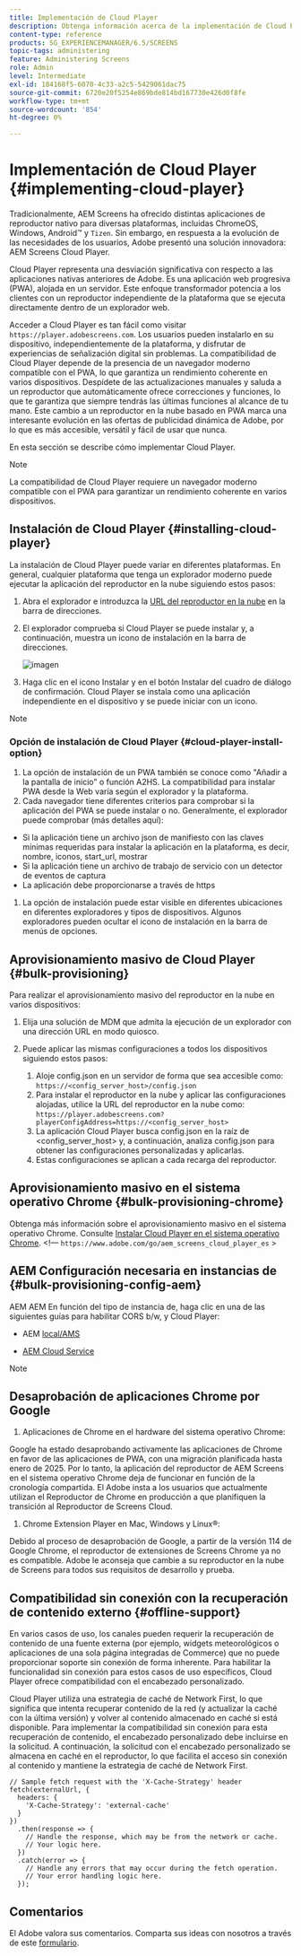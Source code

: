 ```yaml
---
title: Implementación de Cloud Player
description: Obtenga información acerca de la implementación de Cloud Player.
content-type: reference
products: SG_EXPERIENCEMANAGER/6.5/SCREENS
topic-tags: administering
feature: Administering Screens
role: Admin
level: Intermediate
exl-id: 184168f5-6070-4c33-a2c5-5429061dac75
source-git-commit: 6720e20f5254e869bde814bd167730e426d0f8fe
workflow-type: tm+mt
source-wordcount: '854'
ht-degree: 0%

---
```


# Implementación de Cloud Player {#implementing-cloud-player}

Tradicionalmente, AEM Screens ha ofrecido distintas aplicaciones de reproductor nativo para diversas plataformas, incluidas ChromeOS, Windows, Android™ y `Tizen`. Sin embargo, en respuesta a la evolución de las necesidades de los usuarios, Adobe presentó una solución innovadora: AEM Screens Cloud Player.

Cloud Player representa una desviación significativa con respecto a las aplicaciones nativas anteriores de Adobe. Es una aplicación web progresiva (PWA), alojada en un servidor. Este enfoque transformador potencia a los clientes con un reproductor independiente de la plataforma que se ejecuta directamente dentro de un explorador web.

Acceder a Cloud Player es tan fácil como visitar `https://player.adobescreens.com`. Los usuarios pueden instalarlo en su dispositivo, independientemente de la plataforma, y disfrutar de experiencias de señalización digital sin problemas. La compatibilidad de Cloud Player depende de la presencia de un navegador moderno compatible con el PWA, lo que garantiza un rendimiento coherente en varios dispositivos. Despídete de las actualizaciones manuales y saluda a un reproductor que automáticamente ofrece correcciones y funciones, lo que te garantiza que siempre tendrás las últimas funciones al alcance de tu mano. Este cambio a un reproductor en la nube basado en PWA marca una interesante evolución en las ofertas de publicidad dinámica de Adobe, por lo que es más accesible, versátil y fácil de usar que nunca.

En esta sección se describe cómo implementar Cloud Player.

>[!NOTE]
>
>La compatibilidad de Cloud Player requiere un navegador moderno compatible con el PWA para garantizar un rendimiento coherente en varios dispositivos.

## Instalación de Cloud Player {#installing-cloud-player}

La instalación de Cloud Player puede variar en diferentes plataformas. En general, cualquier plataforma que tenga un explorador moderno puede ejecutar la aplicación del reproductor en la nube siguiendo estos pasos:

1. Abra el explorador e introduzca la [URL del reproductor en la nube](https://player.adobescreens.com/content/dam/universal-player/firmware.html) en la barra de direcciones.
1. El explorador comprueba si Cloud Player se puede instalar y, a continuación, muestra un icono de instalación en la barra de direcciones.

   ![imagen](/help/user-guide/assets/cloud-player-install.png)

1. Haga clic en el icono Instalar y en el botón Instalar del cuadro de diálogo de confirmación. Cloud Player se instala como una aplicación independiente en el dispositivo y se puede iniciar con un icono.

>[!NOTE]
>
>### Opción de instalación de Cloud Player {#cloud-player-install-option}
>
>1. La opción de instalación de un PWA también se conoce como &quot;Añadir a la pantalla de inicio&quot; o función A2HS. La compatibilidad para instalar PWA desde la Web varía según el explorador y la plataforma.
>1. Cada navegador tiene diferentes criterios para comprobar si la aplicación del PWA se puede instalar o no. Generalmente, el explorador puede comprobar (más detalles aquí):
>
>* Si la aplicación tiene un archivo json de manifiesto con las claves mínimas requeridas para instalar la aplicación en la plataforma, es decir, nombre, iconos, start_url, mostrar
>* Si la aplicación tiene un archivo de trabajo de servicio con un detector de eventos de captura
>* La aplicación debe proporcionarse a través de https
>
>1. La opción de instalación puede estar visible en diferentes ubicaciones en diferentes exploradores y tipos de dispositivos. Algunos exploradores pueden ocultar el icono de instalación en la barra de menús de opciones.

## Aprovisionamiento masivo de Cloud Player {#bulk-provisioning}

Para realizar el aprovisionamiento masivo del reproductor en la nube en varios dispositivos:

1. Elija una solución de MDM que admita la ejecución de un explorador con una dirección URL en modo quiosco.
1. Puede aplicar las mismas configuraciones a todos los dispositivos siguiendo estos pasos:

   1. Aloje config.json en un servidor de forma que sea accesible como: `https://<config_server_host>/config.json`
   1. Para instalar el reproductor en la nube y aplicar las configuraciones alojadas, utilice la URL del reproductor en la nube como: `https://player.adobescreens.com?playerConfigAddress=https://<config_server_host>`
   1. La aplicación Cloud Player busca config.json en la raíz de &lt;config_server_host> y, a continuación, analiza config.json para obtener las configuraciones personalizadas y aplicarlas.
   1. Estas configuraciones se aplican a cada recarga del reproductor.

## Aprovisionamiento masivo en el sistema operativo Chrome {#bulk-provisioning-chrome}

Obtenga más información sobre el aprovisionamiento masivo en el sistema operativo Chrome. Consulte [Instalar Cloud Player en el sistema operativo Chrome](https://main--screens-franklin-documentation--hlxscreens.hlx.live/updates/cloud-player/guides/chromeos-install-cloud-player). &lt;!— `https://www.adobe.com/go/aem_screens_cloud_player_es` >

## AEM Configuración necesaria en instancias de {#bulk-provisioning-config-aem}

AEM AEM En función del tipo de instancia de, haga clic en una de las siguientes guías para habilitar CORS b/w, y Cloud Player:

* AEM [local/AMS](https://main--screens-franklin-documentation--hlxscreens.hlx.live/updates/cloud-player/guides/cors-settings-aem-onpremandams) <!-- `https://www.adobe.com/go/aem_screens_cors_ams_es` -->

* [AEM Cloud Service](https://main--screens-franklin-documentation--hlxscreens.hlx.live/updates/cloud-player/guides/cors-settings-aem-cs) <!-- `https://www.adobe.com/go/aem_screens_cors_aemaacs_es` -->


>[!NOTE]
>
>## Desaprobación de aplicaciones Chrome por Google
>
>1. Aplicaciones de Chrome en el hardware del sistema operativo Chrome:
>
>Google ha estado desaprobando activamente las aplicaciones de Chrome en favor de las aplicaciones de PWA, con una migración planificada hasta enero de 2025. Por lo tanto, la aplicación del reproductor de AEM Screens en el sistema operativo Chrome deja de funcionar en función de la cronología compartida. El Adobe insta a los usuarios que actualmente utilizan el Reproductor de Chrome en producción a que planifiquen la transición al Reproductor de Screens Cloud.
>
>1. Chrome Extension Player en Mac, Windows y Linux®:
>
>Debido al proceso de desaprobación de Google, a partir de la versión 114 de Google Chrome, el reproductor de extensiones de Screens Chrome ya no es compatible. Adobe le aconseja que cambie a su reproductor en la nube de Screens para todos sus requisitos de desarrollo y prueba.

## Compatibilidad sin conexión con la recuperación de contenido externo {#offline-support}

En varios casos de uso, los canales pueden requerir la recuperación de contenido de una fuente externa (por ejemplo, widgets meteorológicos o aplicaciones de una sola página integradas de Commerce) que no puede proporcionar soporte sin conexión de forma inherente. Para habilitar la funcionalidad sin conexión para estos casos de uso específicos, Cloud Player ofrece compatibilidad con el encabezado personalizado.

Cloud Player utiliza una estrategia de caché de Network First, lo que significa que intenta recuperar contenido de la red (y actualizar la caché con la última versión) y volver al contenido almacenado en caché si está disponible. Para implementar la compatibilidad sin conexión para esta recuperación de contenido, el encabezado personalizado debe incluirse en la solicitud. A continuación, la solicitud con el encabezado personalizado se almacena en caché en el reproductor, lo que facilita el acceso sin conexión al contenido y mantiene la estrategia de caché de Network First.

```
// Sample fetch request with the 'X-Cache-Strategy' header
fetch(externalUrl, {
  headers: {
    'X-Cache-Strategy': 'external-cache'
  }
})
  .then(response => {
    // Handle the response, which may be from the network or cache.
    // Your logic here.
  })
  .catch(error => {
    // Handle any errors that may occur during the fetch operation.
    // Your error handling logic here.
  }); 
```

## Comentarios

El Adobe valora sus comentarios. Comparta sus ideas con nosotros a través de este [formulario](https://forms.office.com/pages/responsepage.aspx?id=Wht7-jR7h0OUrtLBeN7O4TFE0b_GjstOj6I1uGs9vLpURVdWWklQQTZZRTFVNEhRVlBWWldMWlJXOC4u).
